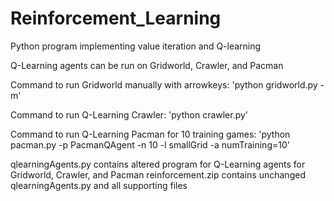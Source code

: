 # Reinforcement_Learning
Python program implementing value iteration and Q-learning

Q-Learning agents can be run on Gridworld, Crawler, and Pacman

Command to run Gridworld manually with arrowkeys:
'python gridworld.py -m'

Command to run Q-Learning Crawler:
'python crawler.py'

Command to run Q-Learning Pacman for 10 training games:
'python pacman.py -p PacmanQAgent -n 10 -l smallGrid -a numTraining=10'

qlearningAgents.py contains altered program for Q-Learning agents for Gridworld, Crawler, and Pacman
reinforcement.zip contains unchanged qlearningAgents.py and all supporting files

